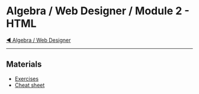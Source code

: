 # Algebra / Web Designer / Module 2 - HTML

[:arrow_backward: Algebra / Web Designer](../README.md)

---

## Materials

* [Exercises](exercises/README.md)
* [Cheat sheet](cheat-sheet.md)

